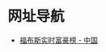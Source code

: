 # 网址导航

* [福布斯实时富豪榜 - 中国](https://www.forbes.com/billionaires/list/#version:realtime_header:position_country:China)
